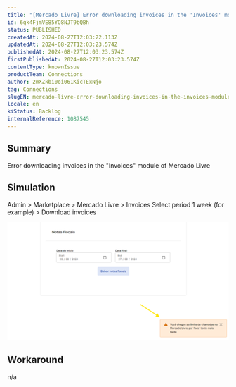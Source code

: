 ```yaml
---
title: "[Mercado Livre] Error downloading invoices in the 'Invoices' module"
id: 6qk4FjmVE85YO8NJT9bQBh
status: PUBLISHED
createdAt: 2024-08-27T12:03:22.113Z
updatedAt: 2024-08-27T12:03:23.574Z
publishedAt: 2024-08-27T12:03:23.574Z
firstPublishedAt: 2024-08-27T12:03:23.574Z
contentType: knownIssue
productTeam: Connections
author: 2mXZkbi0oi061KicTExNjo
tag: Connections
slugEN: mercado-livre-error-downloading-invoices-in-the-invoices-module
locale: en
kiStatus: Backlog
internalReference: 1087545
---
```


## Summary


Error downloading invoices in the "Invoices" module of Mercado Livre


##

## Simulation


Admin > Marketplace > Mercado Livre > Invoices
Select period 1 week (for example) > Download invoices

 ![](https://raw.githubusercontent.com/vtexdocs/help-center-content/refs/heads/main/docs/en/known-issues/Connections/mercado-livre-error-downloading-invoices-in-the-invoices-module_1.png)


##

## Workaround


n/a





